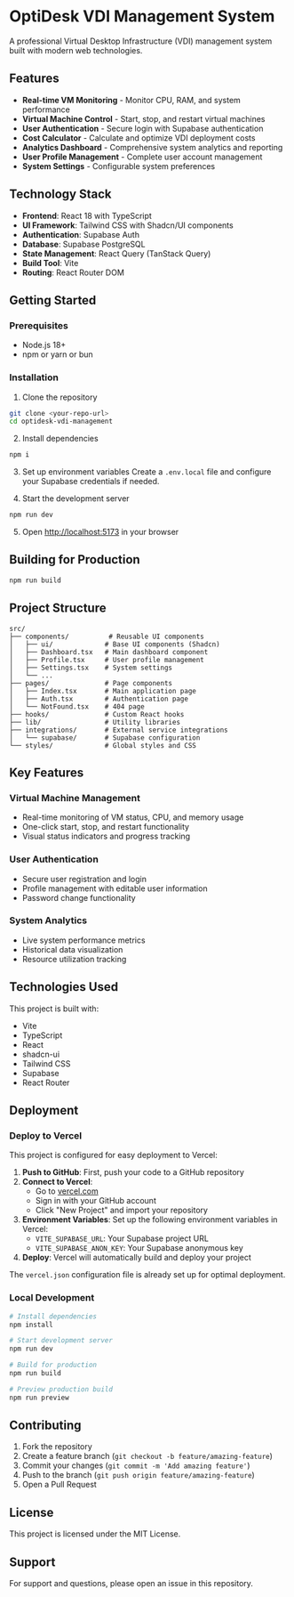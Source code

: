
# OptiDesk VDI Management System

A professional Virtual Desktop Infrastructure (VDI) management system built with modern web technologies.

## Features

- **Real-time VM Monitoring** - Monitor CPU, RAM, and system performance
- **Virtual Machine Control** - Start, stop, and restart virtual machines
- **User Authentication** - Secure login with Supabase authentication
- **Cost Calculator** - Calculate and optimize VDI deployment costs
- **Analytics Dashboard** - Comprehensive system analytics and reporting
- **User Profile Management** - Complete user account management
- **System Settings** - Configurable system preferences

## Technology Stack

- **Frontend**: React 18 with TypeScript
- **UI Framework**: Tailwind CSS with Shadcn/UI components
- **Authentication**: Supabase Auth
- **Database**: Supabase PostgreSQL
- **State Management**: React Query (TanStack Query)
- **Build Tool**: Vite
- **Routing**: React Router DOM

## Getting Started

### Prerequisites

- Node.js 18+ 
- npm or yarn or bun

### Installation

1. Clone the repository
```bash
git clone <your-repo-url>
cd optidesk-vdi-management
```

2. Install dependencies
```bash
npm i
```

3. Set up environment variables
Create a `.env.local` file and configure your Supabase credentials if needed.

4. Start the development server
```bash
npm run dev
```

5. Open [http://localhost:5173](http://localhost:5173) in your browser

## Building for Production

```bash
npm run build
```

## Project Structure

```
src/
├── components/          # Reusable UI components
│   ├── ui/             # Base UI components (Shadcn)
│   ├── Dashboard.tsx   # Main dashboard component
│   ├── Profile.tsx     # User profile management
│   ├── Settings.tsx    # System settings
│   └── ...
├── pages/              # Page components
│   ├── Index.tsx       # Main application page
│   ├── Auth.tsx        # Authentication page
│   └── NotFound.tsx    # 404 page
├── hooks/              # Custom React hooks
├── lib/                # Utility libraries
├── integrations/       # External service integrations
│   └── supabase/       # Supabase configuration
└── styles/             # Global styles and CSS
```

## Key Features

### Virtual Machine Management
- Real-time monitoring of VM status, CPU, and memory usage
- One-click start, stop, and restart functionality
- Visual status indicators and progress tracking

### User Authentication
- Secure user registration and login
- Profile management with editable user information
- Password change functionality

### System Analytics
- Live system performance metrics
- Historical data visualization
- Resource utilization tracking

## Technologies Used

This project is built with:

- Vite
- TypeScript
- React
- shadcn-ui
- Tailwind CSS
- Supabase
- React Router

## Deployment

### Deploy to Vercel

This project is configured for easy deployment to Vercel:

1. **Push to GitHub**: First, push your code to a GitHub repository
2. **Connect to Vercel**: 
   - Go to [vercel.com](https://vercel.com)
   - Sign in with your GitHub account
   - Click "New Project" and import your repository
3. **Environment Variables**: Set up the following environment variables in Vercel:
   - `VITE_SUPABASE_URL`: Your Supabase project URL
   - `VITE_SUPABASE_ANON_KEY`: Your Supabase anonymous key
4. **Deploy**: Vercel will automatically build and deploy your project

The `vercel.json` configuration file is already set up for optimal deployment.

### Local Development

```bash
# Install dependencies
npm install

# Start development server
npm run dev

# Build for production
npm run build

# Preview production build
npm run preview
```

## Contributing

1. Fork the repository
2. Create a feature branch (`git checkout -b feature/amazing-feature`)
3. Commit your changes (`git commit -m 'Add amazing feature'`)
4. Push to the branch (`git push origin feature/amazing-feature`)
5. Open a Pull Request

## License

This project is licensed under the MIT License.

## Support

For support and questions, please open an issue in this repository.
